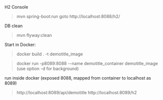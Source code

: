 H2 Console

> mvn spring-boot:run
> goto http://localhost:8088/h2/

DB clean
> mvn flyway:clean


Start in Docker:
> docker build . -t demotitle_image

> docker run -p8089:8088 --name demotitle_container demotitle_image
(use option -d for background)

run inside docker (exposed 8088, mapped from container to localhost as 8089)
> http://localhost:8089/api/demotitle
> http://localhost:8089/h2 
